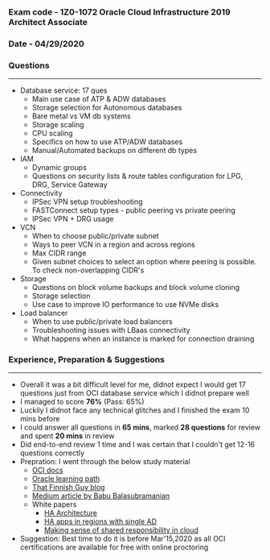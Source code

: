 ### Exam code - 1Z0-1072 Oracle Cloud Infrastructure 2019 Architect Associate
### Date - 04/29/2020

### Questions
-------------
* Database service: 17 ques
  * Main use case of ATP & ADW databases
  * Storage selection for Autonomous databases
  * Bare metal vs VM db systems
  * Storage scaling
  * CPU scaling
  * Specifics on how to use ATP/ADW databases
  * Manual/Automated backups on different db types
* IAM
  * Dynamic groups
  * Questions on security lists & route tables configuration for LPG, DRG, Service Gateway
* Connectivity
  * IPSec VPN setup troubleshooting
  * FASTConnect setup types - public peering vs private peering
  * IPSec VPN + DRG usage
* VCN
  * When to choose public/private subnet
  * Ways to peer VCN in a region and across regions
  * Max CIDR range
  * Given subnet choices to select an option where peering is possible. To check non-overlapping CIDR's
* Storage
  * Questions on block volume backups and block volume cloning
  * Storage selection
  * Use case to improve IO performance to use NVMe disks
* Load balancer
  * When to use public/private load balancers
  * Troubleshooting issues with LBaas connectivity
  * What happens when an instance is marked for connection draining 

### Experience, Preparation & Suggestions
-----------------------------------------
* Overall it was a bit difficult level for me, didnot expect I would get 17 questions just from OCI database service which I didnot prepare well
* I managed to score **76%** (Pass: 65%)
* Luckily I didnot face any technical glitches and I finished the exam 10 mins before
* I could answer all questions in **65 mins**, marked **28 questions** for review and spent **20 mins** in review
* Did end-to-end review 1 time and I was certain that I couldn't get 12-16 questions correctly
* Prepration: I went through the below study material
  * [OCI docs](https://docs.cloud.oracle.com/en-us/iaas/Content/home.htm)
  * [Oracle learning path](https://learn.oracle.com/ols/learning-path/understand-oci-foundations/35644/75258)
  * [That Finnish Guy blog](https://www.thatfinnishguy.blog/2019/11/28/how-i-studied-for-the-oracle-cloud-infrastructure-2019-certified-architect-professional-1z0-997/)
  * [Medium article by Babu Balasubramanian](https://medium.com/@tigerbabu/oracle-cloud-infrastructure-associate-architect-notes-4495b25b24a4)
  * White papers
    * [HA Architecture](https://docs.cloud.oracle.com/en-us/iaas/Content/Resources/Assets/whitepapers/best-practices-deploying-ha-architecture-oci.pdf)
    * [HA apps in regions with single AD](https://docs.cloud.oracle.com/en-us/iaas/Content/Resources/Assets/whitepapers/building-ha-apps-in-one-availability-domain.pdf)
    * [Making sense of shared responsibility in cloud](http://www.oracle.com/us/solutions/cloud/platform-as-a-service/shared-responsibility-model-wp-3497462.pdf)
* Suggestion: Best time to do it is before Mar'15,2020 as all OCI certifications are available for free with online proctoring
